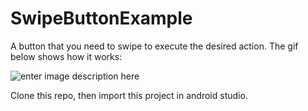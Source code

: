 # SwipeButtonExample

A button that you need to swipe to execute the desired action. The gif below shows how it works:

![enter image description here](https://lh3.googleusercontent.com/-jBYhgZKXcZI/VxYalWtNbKI/AAAAAAAABjs/QjzJVO3IaioK7er-YW6rVzHMklu3cuZXQCLcB/s0/swipebutton_final_03.gif "swipebutton_final_03.gif")

Clone this repo, then import this project in android studio.
